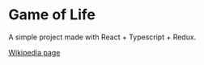 # Game of Life

A simple project made with React + Typescript + Redux.

[Wikipedia page](https://en.wikipedia.org/wiki/Conway%27s_Game_of_Life)